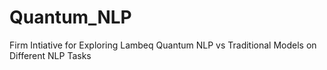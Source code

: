 # Quantum_NLP
Firm Intiative for Exploring Lambeq Quantum NLP vs Traditional Models on Different NLP Tasks
